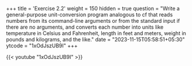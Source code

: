 +++
title = 'Exercise 2.2'
weight = 150
hidden = true
question = "Write a general-purpose unit-conversion program analogous to cf that reads numbers from its command-line arguments or from the standard input if there are no arguments, and converts each number into units like temperature in Celsius and Fahrenheit, length in feet and meters, weight in pounds and kilograms, and the like."
date = "2023-11-15T05:58:51+05:30"
ytcode = "1xOdJszUB9I"
+++

{{< youtube "1xOdJszUB9I" >}}